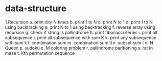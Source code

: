 # data-structure

1.Recursion
  a. print city N times
  b. print 1 to N
  c. print N to 1
  d. print 1 to N using backtracking
  e. print N to 1 using backtracking
  f. reverse array using recursion
  g. check if string is pallindrome
  h. print fibonacci series
  i. print all subsequence
  j. print all subsequence with sum K
  k. print any subsequence with sum k
  l. combination sum
  m. combination sum II
  n. subset sum I
  o. N Queen
  p. sudoku
  q. M coloring problem
  r. pallindrome paritioning
  s. rat in maze
  t. Kth permutation sequence
  
